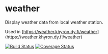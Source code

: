 # weather
Display weather data from local weather station.

Used in [https://weather.khyron.dy.fi/weather](https://weather.khyron.dy.fi/weather)

[![Build Status](https://travis-ci.org/mika-koivusaari/weather.svg?branch=master)](https://travis-ci.org/mika-koivusaari/weather)
[![Coverage Status](https://coveralls.io/repos/github/mika-koivusaari/weather/badge.svg?branch=master)](https://coveralls.io/github/mika-koivusaari/weather?branch=master)
